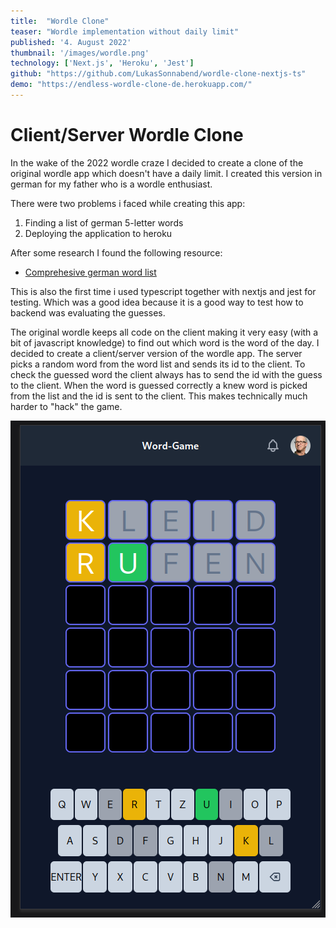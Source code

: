 ```yaml
---
title:  "Wordle Clone"
teaser: "Wordle implementation without daily limit"
published: '4. August 2022'
thumbnail: '/images/wordle.png'
technology: ['Next.js', 'Heroku', 'Jest']
github: "https://github.com/LukasSonnabend/wordle-clone-nextjs-ts"
demo: "https://endless-wordle-clone-de.herokuapp.com/"
---
```


# Client/Server Wordle Clone

In the wake of the 2022 wordle craze I decided to create a clone of the original wordle app which doesn't have a daily limit. I created this version in german for my father who is a wordle enthusiast.

There were two problems i faced while creating this app:

1. Finding a list of german 5-letter words
2. Deploying the application to heroku

After some research I found the following resource:

- [Comprehesive german word list](https://gist.github.com/MarvinJWendt/2f4f4154b8ae218600eb091a5706b5f4/revisions)

This is also the first time i used typescript together with nextjs and jest for testing. Which was a good idea because it is a good way to test how to backend was evaluating the guesses.

The original wordle keeps all code on the client making it very easy (with a bit of javascript knowledge) to find out which word is the word of the day. I decided to create a client/server version of the wordle app. The server picks a random word from the word list and sends its id to the client. To check the guessed word the client always has to send the id with the guess to the client. When the word is guessed correctly a knew word is picked from the list and the id is sent to the client. This makes technically much harder to "hack" the game.

![Screenshot](/images/wordle-1.png)